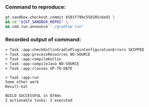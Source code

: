 ### Command to reproduce:
```bash
gt.sandbox.checkout.commit b581f798c55d205c6e91 \
&& cd "${GT_SANDBOX_REPO}" \
&& cmd.run.announce "./gradlew run"
```

### Recorded output of command:
```txt
> Task :app:checkKotlinGradlePluginConfigurationErrors SKIPPED
> Task :app:processResources NO-SOURCE
> Task :app:compileKotlin
> Task :app:compileJava NO-SOURCE
> Task :app:classes UP-TO-DATE

> Task :app:run
Some other work
Result-Val

BUILD SUCCESSFUL in 874ms
2 actionable tasks: 2 executed
```


